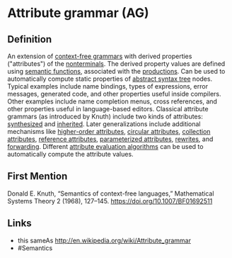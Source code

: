 # Attribute grammar (AG)

## Definition
An extension of [context-free grammars](context-free_grammar.md) with derived properties ("attributes") of the [nonterminals](nonterminal.md). The derived property values are defined using [semantic functions](semantic_function.md), associated with the [productions](production.md). Can be used to automatically compute static properties of [abstract syntax tree](abstract_syntax_tree.md) nodes. Typical examples include name bindings, types of expressions, error messages, generated code, and other properties useful inside compilers. Other examples include name completion menus, cross references, and other properties useful in language-based editors. Classical attribute grammars (as introduced by Knuth) include two kinds of attributes: [synthesized](synthesized_attribute.md) and [inherited](inherited_attribute.md). Later generalizations include additional mechanisms like [higher-order attributes](higher-order_attribute.md), [circular attributes](circular_attribute.md), [collection attributes](collection_attribute.md), [reference attributes](reference_attribute.md), [parameterized attributes](parameterized_attribute.md), [rewrites](attribute_conditional_rewrite.md), and [forwarding](attribute_forwarding.md). Different [attribute evaluation algorithms](attribute_evaluation_algorithm.md) can be used to automatically compute the attribute values.

## First Mention
Donald E. Knuth, “Semantics of context-free languages,” Mathematical Systems Theory 2 (1968), 127–145. https://doi.org/10.1007/BF01692511

## Links
* this sameAs http://en.wikipedia.org/wiki/Attribute_grammar
* #Semantics
